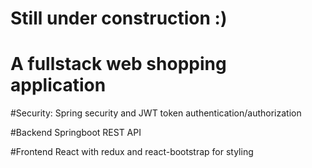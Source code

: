 # Still under construction :)

# A fullstack web shopping application

#Security: 
  Spring security and JWT token authentication/authorization

#Backend
  Springboot REST API
  
#Frontend
React with redux and react-bootstrap for styling
